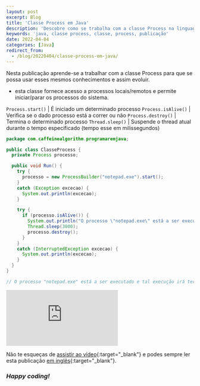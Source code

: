```yaml
---
layout: post
excerpt: Blog
title: 'Classe Process em Java'
description: 'Descobre como se trabalha com a classe Process na linguagem de programação Java. Obtém respostas às tuas dúvidas com a teoria e os exemplos apresentados.'
keywords: 'java, classe process, classe, process, publicação'
date: 2022-04-04
categories: [Java]
redirect_from:
  - /blog/20220404/classe-process-em-java/
---
```


Nesta publicação aprende-se a trabalhar com a classe Process para que se possa usar esses mesmos conhecimentos e assim evoluir.

- esta classe fornece acesso a processos locais/remotos e permite iniciar/parar os processos do sistema.

`Process.start()` | É iniciado um determinado processo
`Process.isAlive()` | Verifica se o dado processo está a correr ou não
`Process.destroy()` | Termina o determinado processo
`Thread.sleep()` | Suspende o thread atual durante o tempo especificado (tempo esse em milissegundos)

```java
package com.caffeinealgorithm.programaremjava;

public class ClasseProcess {
  private Process processo;

  public void Run() {
    try {
      processo = new ProcessBuilder("notepad.exe").start();
    }
    catch (Exception excecao) {
      System.out.println(excecao);
    }

    try {
      if (processo.isAlive()) {
        System.out.println("O processo \"notepad.exe\" está a ser executado e tal execução irá terminar em cerca de três segundos.");
        Thread.sleep(3000);
        processo.destroy();
      }
    }
    catch (InterruptedException excecao) {
      System.out.println(excecao);
    }
  }
}

// O processo "notepad.exe" está a ser executado e tal execução irá terminar em cerca de três segundos.
```

<div class="video-container">
  <iframe src="https://www.youtube.com/embed/rd4_ShKKqAo" frameborder="0" allowfullscreen></iframe>
</div>

Não te esqueças de [assistir ao vídeo](https://youtu.be/rd4_ShKKqAo){:target="\_blank"} e podes sempre ler esta publicação [em inglês](https://nelsonsilvadev.com/blog/process-class-in-java/){:target="\_blank"}.

### _Happy coding!_
